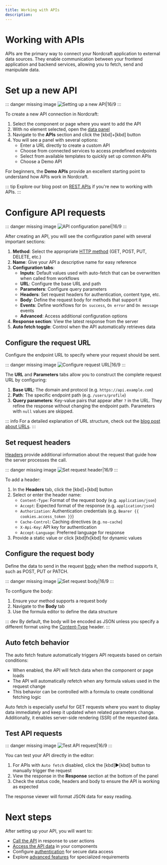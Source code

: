 ```yaml
---
title: Working with APIs
description:
---
```


# Working with APIs
APIs are the primary way to connect your Nordcraft application to external data sources. They enable communication between your frontend application and backend services, allowing you to fetch, send and manipulate data.

# Set up a new API

::: danger
missing image ![Setting up a new API|16/9](setting-up-api.webp)
:::

To create a new API connection in Nordcraft:
1. Select the component or page where you want to add the API
2. With no element selected, open the [data panel](/the-editor/data-panel)
3. Navigate to the **APIs** section and click the [kbd]+[kbd] button
4. You will see a panel with several options:
   - Enter a URL directly to create a custom API
   - Choose from connected services to access predefined endpoints
   - Select from available templates to quickly set up common APIs
   - Choose a Demo API

For beginners, the **Demo APIs** provide an excellent starting point to understand how APIs work in Nordcraft.

::: tip
Explore our blog post on [REST APIs](https://toddle.dev/blog/rest-apis-explained) if you're new to working with APIs.
:::

# Configure API requests

::: danger
missing image ![API configuration panel|16/9](api-configuration.webp)
:::

After creating an API, you will see the configuration panel with several important sections:
1. **Method**: Select the appropriate [HTTP method](https://developer.mozilla.org/en-US/docs/Web/HTTP/Reference/Methods) (GET, POST, PUT, DELETE, etc.)
2. **Name**: Give your API a descriptive name for easy reference
3. **Configuration tabs**:
   - **Inputs**: Default values used with auto-fetch that can be overwritten when called from workflows
   - **URL**: Configure the base URL and path
   - **Parameters**: Configure query parameters
   - **Headers**: Set request headers for authentication, content type, etc.
   - **Body**: Define the request body for methods that support it
   - **Events**: Define workflows for `On success`, `On error` and `On message` events
   - **Advanced**: Access additional configuration options
4. **Response section**: View the latest response from the server
5. **Auto fetch toggle**: Control when the API automatically retrieves data

## Configure the request URL
Configure the endpoint URL to specify where your request should be sent.

::: danger
missing image ![Configure request URL|16/9](configure-request-url.webp)
:::

The **URL** and **Parameters** tabs allow you to construct the complete request URL by configuring:
1. **Base URL**: The domain and protocol (e.g. `https://api.example.com`)
2. **Path**: The specific endpoint path (e.g. `/users/profile`)
3. **Query parameters**: Key-value pairs that appear after `?` in the URL. They refine the response without changing the endpoint path. Parameters with `null` values are skipped.

::: info
For a detailed explanation of URL structure, check out the [blog post about URLs](https://toddle.dev/blog/urls-how-do-they-really-work).
:::

## Set request headers
[Headers](https://developer.mozilla.org/en-US/docs/Web/API/Request/headers) provide additional information about the request that guide how the server processes the call.

::: danger
missing image ![Set request header|16/9](set-request-header.webp)
:::

To add a header:
1. In the **Headers** tab, click the [kbd]+[kbd] button
2. Select or enter the header name:
   - `Content-Type`: Format of the request body (e.g. `application/json`)
   - `Accept`: Expected format of the response (e.g. `application/json`)
   - `Authorization`: Authentication credentials (e.g. `Bearer {{ cookies.access_token }}`)
   - `Cache-Control`: Caching directives (e.g. `no-cache`)
   - `X-Api-Key`: API key for authentication
   - `Accept-Language`: Preferred language for response
3. Provide a static value or click [kbd]fx[kbd] for dynamic values

## Configure the request body
Define the data to send in the request [body](https://developer.mozilla.org/en-US/docs/Web/API/Request/body) when the method supports it, such as POST, PUT or PATCH.

::: danger
missing image ![Set request body|16/9](set-request-body.webp)
:::

To configure the body:
1. Ensure your method supports a request body
2. Navigate to the **Body** tab
3. Use the formula editor to define the data structure

::: dev
By default, the body will be encoded as JSON unless you specify a different format using the [Content-Type](https://developer.mozilla.org/en-US/docs/Web/HTTP/Reference/Headers/Content-Type) header.
:::

## Auto fetch behavior
The auto fetch feature automatically triggers API requests based on certain conditions:
- When enabled, the API will fetch data when the component or page loads
- The API will automatically refetch when any formula values used in the request change
- This behavior can be controlled with a formula to create conditional fetching logic

Auto fetch is especially useful for GET requests where you want to display data immediately and keep it updated when related parameters change. Additionally, it enables server-side rendering (SSR) of the requested data.

## Test API requests

::: danger
missing image ![Test API request|16/9](test-api-request.webp)
:::

You can test your API directly in the editor:
1. For APIs with `Auto fetch` disabled, click the [kbd]▶️[kbd] button to manually trigger the request
2. View the response in the **Response** section at the bottom of the panel
3. Check the status code, headers and body to ensure the API is working as expected

The response viewer will format JSON data for easy reading.

# Next steps
After setting up your API, you will want to:
- [Call the API](/connecting-data/call-an-api) in response to user actions
- [Access the API data](/connecting-data/call-an-api#accessing-api-data) in your components
- Configure [authentication](/connecting-data/authentication) for secure data access
- Explore [advanced features](/connecting-data/advanced-features) for specialized requirements